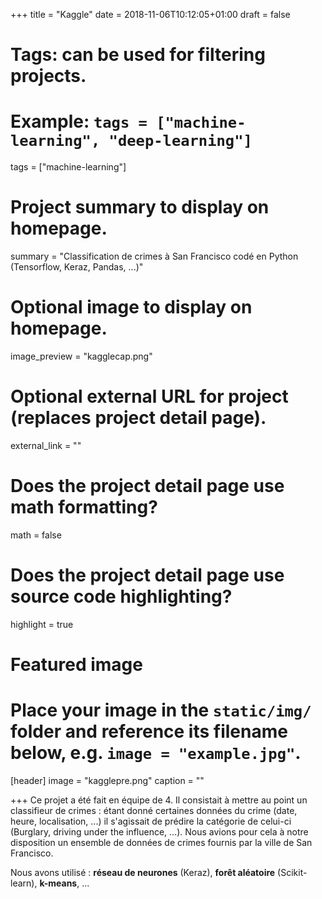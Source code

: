 +++
title = "Kaggle"
date = 2018-11-06T10:12:05+01:00
draft = false

# Tags: can be used for filtering projects.
# Example: `tags = ["machine-learning", "deep-learning"]`
tags = ["machine-learning"]

# Project summary to display on homepage.
summary = "Classification de crimes à San Francisco codé en Python (Tensorflow, Keraz, Pandas, ...)"

# Optional image to display on homepage.
image_preview = "kagglecap.png"

# Optional external URL for project (replaces project detail page).
external_link = ""

# Does the project detail page use math formatting?
math = false

# Does the project detail page use source code highlighting?
highlight = true

# Featured image
# Place your image in the `static/img/` folder and reference its filename below, e.g. `image = "example.jpg"`.
[header]
image = "kagglepre.png"
caption = ""

+++
Ce projet a été fait en équipe de 4.
Il consistait à mettre au point un classifieur de crimes : étant donné
certaines données du crime (date, heure, localisation, ...) il s'agissait de prédire
 la catégorie de celui-ci (Burglary, driving under the influence, ...).
 Nous avions pour cela à notre disposition un ensemble de données de crimes fournis
  par la ville de San Francisco.

Nous avons utilisé : **réseau de neurones** (Keraz), **forêt aléatoire** (Scikit-learn),
 **k-means**, ... 
